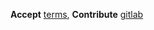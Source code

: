 **Accept** [terms](https://docs.google.com/document/d/1hLskBD4_jWuwwk_FVhbPwG_qQNS_tc1Wrvubv06fenI/edit), **Contribute** [gitlab](https://gitlab.com/sakib-rahman-bangladesh/bubble-shooter)
